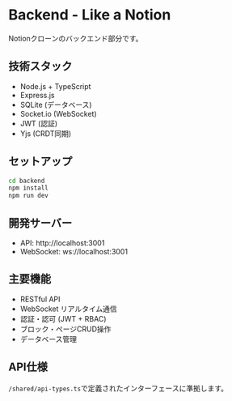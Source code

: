 # Backend - Like a Notion

Notionクローンのバックエンド部分です。

## 技術スタック
- Node.js + TypeScript
- Express.js
- SQLite (データベース)
- Socket.io (WebSocket)
- JWT (認証)
- Yjs (CRDT同期)

## セットアップ
```bash
cd backend
npm install
npm run dev
```

## 開発サーバー
- API: http://localhost:3001
- WebSocket: ws://localhost:3001

## 主要機能
- RESTful API
- WebSocket リアルタイム通信
- 認証・認可 (JWT + RBAC)
- ブロック・ページCRUD操作
- データベース管理

## API仕様
`/shared/api-types.ts`で定義されたインターフェースに準拠します。